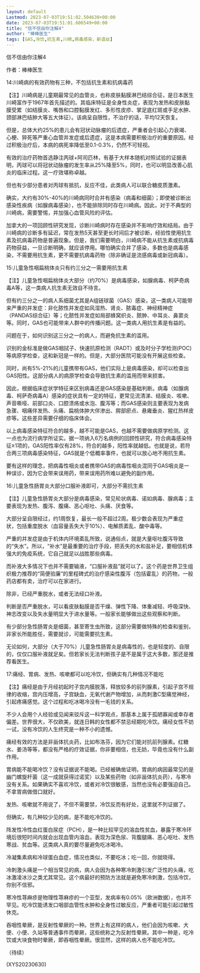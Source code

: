 ```yaml
---
layout: default
Lastmod: 2023-07-03T19:51:02.504630+00:00
date: 2023-07-03T19:51:01.606549+00:00
title: "信不信由你注解4"
author: "棒棒医生"
tags: [GAS,冷饮,抗生素,川崎,病毒感染，新语丝]
---
```


信不信由你注解4

作者：棒棒医生

14:川崎病的有效药物有三种，不包括抗生素和抗病毒药

【注】川崎病是儿童期最常见的血管炎，也称皮肤黏膜淋巴结综合征，是日本医生川崎富作于1967年首先描述的。其临床特征是全身性炎症，表现为发热和皮肤黏膜受累（如结膜炎、嘴唇和口腔黏膜发红、多形性皮疹、掌足底红斑或手足水肿、颈部淋巴结肿大等五大体征）。该病呈自限性，不治疗的话，平均12天恢复。

但是，总体大约25%的患儿会有冠状动脉瘤的后遗症，严重者会引起心力衰竭、心梗、猝死等严重心血管并发症或后遗症，这是本病需要积极治疗的重要原因。经过积极治疗后，本病的病死率降低至0.1-0.3%，仍然不可轻视。

有效的治疗药物首选静注丙球+阿司匹林，有基于大样本随机对照试验的证据表明，丙球可以将冠状动脉瘤的发生率从25%降至5%，同时，也可以明显改善心肌炎的临床过程。这一疗效堪称卓越。

但也有少部分患者对丙球有抵抗，反应不佳，此类病人可以联合糖皮质激素。

确实，大约有30%-40%的川崎病同时合并有感染（病毒和细菌）；即使被诊断出感染性疾病（如腺病毒感染），也不能排除同时存在川崎病。因此，对于不典型的川崎病，需要警惕，并加强心血管风险的评估。

加拿大的一项回顾性研究发现，诊断川崎病时存在感染并不影响疗效和结局。由于川崎病的诊断多有延迟，常在发热5天甚至更长时间后才被诊断，经验性使用抗生素及抗病毒药物是普遍现象。但是，我们需要明白，川崎病不能从抗生素或抗病毒药物获益，一旦诊断明确，就应该停用。哪怕确实合并了感染，多数也是病毒感染，不需要用抗生素，更不需要抗病毒药物（除非确证是流感病毒或新冠病毒）。

15:儿童急性咽扁桃体炎只有约三分之一需要用抗生素

【注】儿童急性咽扁桃体炎大部分（约70%）是病毒感染，如腺病毒、柯萨奇病毒A等，这一类病人抗生素无效自不待言。

但有约三分之一的病人系细菌尤其是A组链球菌（GAS）感染，这一类病人可能带来严重的并发症：非化脓性并发症如风湿热、肾炎、脓毒症、神经精神症（PANDAS综合征）等；化脓性并发症如局部蜂窝织炎、脓肿、中耳炎、鼻窦炎等。同时，GAS也可能带来人群中的传播问题。这一类病人用抗生素是有益的。

问题在于，如何识别这三分之一的病人，而避免抗生素的滥用。

识别的金标准是做GAS咽拭子、快速抗原检测（RADT）或及时分子学检测(POC)等病原学检查，这和新冠是一样的。但是，大部分医院可能没有开展这些检查。

同时，尚有5%-21%的儿童携带有GAS，他们实际上是病毒感染，却可以检查出GAS阳性。这部分病人的病原学检查会导致抗生素的滥用而带来损害。

因此，根据临床症状学特征来区别病毒还是GAS感染是基础判断。病毒（如腺病毒、柯萨奇病毒A）感染的症状具有一定的特征，更常见流清涕、结膜炎、咳嗽、声音嘶哑、前部口炎、口腔溃疡或水泡、腹泻等；而GAS感染则主要表现为发病急骤、咽痛伴发热、头痛、扁桃体肿大伴渗出、腭部瘀点、悬雍垂炎、猩红热样皮疹等。这些差异需要仔细的临床体会。

以上病毒感染特征符合的越多，越不可能是GAS，也越不需要做病原学检测。这一点也为流行病学所证实。据一项纳入6万名病例的回顾性研究，符合病毒感染特征≥1项的，GAS阳性率仅有28%，符合的越多，阳性率就越低。也就是说，若符合两三项病毒感染特征，GAS就是个低概率事件，也就可以放心地不用抗生素。

要有这样的理念，把病毒性咽炎或者携带GAS的病毒性咽炎混同于GAS咽炎是一种误诊，因为它会带来误用药，带来误用药所难以避免的副作用。

16:儿童急性肠胃炎大部分口服补液即可，大部分不需抗生素

【注】儿童急性肠胃炎大部分是病毒感染，常见轮状病毒、诺如病毒、腺病毒；主要表现为发热、腹泻、腹痛、恶心呕吐、头痛、厌食等。

大部分呈自限经过，约1周恢复，最长一般不超过2周。极少数会表现为严重症状，包括重度脱水（血容量丢失大于10%）、电解质紊乱、酸中毒等。

严重的并发症是由于机体内环境紊乱所致，说通俗点，就是大量呕吐腹泻导致的“失水”。所以，“补水”是最重要的治疗手段，把丢失的水和盐补足，要相信机体强大的免疫系统，它自己就足以战胜那些病毒。

而补液大多情况下也并不需要输液，“口服补液盐”就可以了。这个药是世界卫生组织极力推荐的“简便验廉”的里程碑式的治疗感染性腹泻（包括霍乱）的药物，一般药店都有卖，治疗可以在家进行。

除非，已经严重脱水，或者无法经口补液。

判断是否严重脱水，可以看皮肤黏膜是否干燥、弹性下降、体重减轻、呼吸深快、神志改变以及失水量明显大于进水量等。一般家长能够做出这些观察和判断。

有少部分急性肠胃炎是细菌，甚至寄生虫所致，这部分需要做特殊的检查和鉴别，非家长所能胜任，需要就诊，可能需要抗生素。

无论如何，大部分（大于70%）儿童急性肠胃炎是病毒性的，也是轻度的、自限的，仅仅口服补液就足矣。但若家长无法判断孩子是不是属于这大多数，那还是推荐看医生。

17:痛经、胃病、发热、咳嗽都可以吃冷饮，但确实有几种情况不能吃

【注】痛经是由于月经初起时子宫内膜脱落，释放较多的前列腺素，引起子宫不规律的收缩，宫内压增高，子宫缺血，无氧代谢产物增加，从而刺激C型痛觉神经，引起疼痛感觉。这个过程和吃冰喝冷没有一毛钱的关系。

不少人会用个人经验或见闻来驳斥这一科学观点，那基本上属于孤陋寡闻或幸存者偏差。世界很大，不仅欧美，就连日韩的女性都不禁忌经期吃冷饮。痛经女性不妨一试，没有冷饮的人生终究是一种不小的遗憾。

痛经有效的方法是非甾体抗炎药，比如布洛芬，因为它们能对抗前列腺素。红糖水、姜汤等等，都没有严格的疗效证据，你非要相信，也无妨，毕竟也没有什么副作用。

胃病能不能喝冷饮？没有证据说不能喝。已经被确凿证明，胃病的病因最常见的是幽门螺旋杆菌（这一成就获得过诺奖）以及某些药物（如非甾体抗炎药），与寒冷没有关系。如果确实不喜欢冷饮，或者对冷饮很敏感，当然也没有必要强迫自己。不拿胃病做借口就好。

发热、咳嗽就不用说了，不但不需要禁，冷饮反而有好处，这里就不列证据了。

但确实，有几种较少见的病，是不能吃冷饮的。

阵发性冷性血红蛋白尿症（PCH），是一种比较罕见的溶血性贫血，暴露于寒冷环境后很短时间内就会出现血管内溶血，表现为深色尿、背腹腿痛、恶心呕吐、发热寒战、贫血等。这类病人真的要尽量避免吃冰喝冷。

冷凝集素病和冷球蛋白血症，情况也类似，不要吃冰；吃一回，你就晓得。

冷刺激头痛是一个相当常见的病，病人会因为各种寒冷刺激引发广泛性的头痛，吃冰激凌冰沙之类尤其常见。这个病最好的预防方法就是避免寒冷刺激，包括冷饮，你别不信邪。

寒冷性荨麻疹是物理性荨麻疹的一个亚型，发病率有0.05%（欧洲数据），也并不罕见。吃冷饮能诱发口咽部血管性水肿和全身性过敏反应，严重者可能引起过敏性休克。

吞咽性晕厥，是反射性晕厥的一种。世界上有这样的病人，他们会因为咳嗽、大便、小便、久站等普通事件而晕厥，这些统称之为反射性晕厥。其中一种是，吃冷饮或大块食物时晕厥，即吞咽性晕厥。很显然，这样的病人也不能吃冷饮。

（待续）

(XYS20230630)

